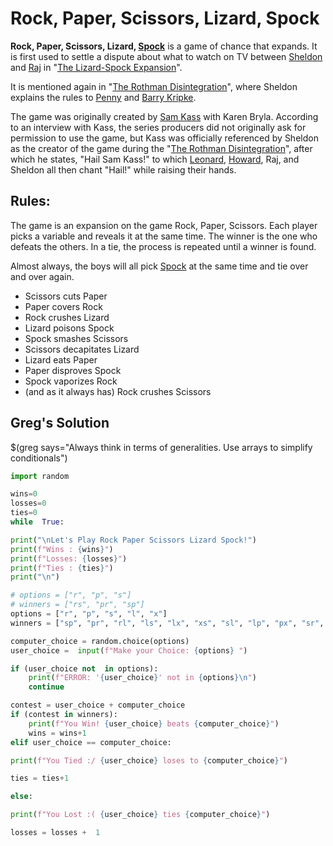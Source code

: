 # Rock, Paper, Scissors, Lizard, Spock

**Rock, Paper, Scissors, Lizard,  [Spock](https://bigbangtheory.fandom.com/wiki/Spock "Spock")** is a game of chance that expands. It is first used to settle a dispute about what to watch on TV between [Sheldon](https://bigbangtheory.fandom.com/wiki/Sheldon "Sheldon") and [Raj](https://bigbangtheory.fandom.com/wiki/Raj "Raj") in "[The Lizard-Spock Expansion](https://bigbangtheory.fandom.com/wiki/The_Lizard-Spock_Expansion "The Lizard-Spock Expansion")".

It is mentioned again in "[The Rothman Disintegration](https://bigbangtheory.fandom.com/wiki/The_Rothman_Disintegration "The Rothman Disintegration")", where Sheldon explains the rules to  [Penny](https://bigbangtheory.fandom.com/wiki/Penny "Penny")  and  [Barry Kripke](https://bigbangtheory.fandom.com/wiki/Barry_Kripke "Barry Kripke").

The game was originally created by  [Sam Kass](https://bigbangtheory.fandom.com/wiki/Sam_Kass "Sam Kass")  with Karen Bryla. According to an interview with Kass, the series producers did not originally ask for permission to use the game, but Kass was officially referenced by Sheldon as the creator of the game during the "[The Rothman Disintegration](https://bigbangtheory.fandom.com/wiki/The_Rothman_Disintegration "The Rothman Disintegration")", after which he states, "Hail Sam Kass!" to which  [Leonard](https://bigbangtheory.fandom.com/wiki/Leonard "Leonard"),  [Howard](https://bigbangtheory.fandom.com/wiki/Howard "Howard"), Raj, and Sheldon all then chant "Hail!" while raising their hands.

## Rules:

The game is an expansion on the game Rock, Paper, Scissors. Each player picks a variable and reveals it at the same time. The winner is the one who defeats the others. In a tie, the process is repeated until a winner is found.

Almost always, the boys will all pick  [Spock](https://bigbangtheory.fandom.com/wiki/Spock "Spock")  at the same time and tie over and over again.

* Scissors cuts Paper
* Paper covers Rock
* Rock crushes Lizard
* Lizard poisons Spock
* Spock smashes Scissors
* Scissors decapitates Lizard
* Lizard eats Paper
* Paper disproves Spock
* Spock vaporizes Rock
* (and as it always has) Rock crushes Scissors

## Greg's Solution

$(greg says="Always think in terms of generalities. Use arrays to simplify conditionals")

```python
import random

wins=0
losses=0
ties=0
while  True:

print("\nLet's Play Rock Paper Scissors Lizard Spock!")
print(f"Wins : {wins}")
print(f"Losses: {losses}")
print(f"Ties : {ties}")
print("\n")

# options = ["r", "p", "s"]
# winners = ["rs", "pr", "sp"]
options = ["r", "p", "s", "l", "x"]
winners = ["sp", "pr", "rl", "ls", "lx", "xs", "sl", "lp", "px", "sr", "rs"]

computer_choice = random.choice(options)
user_choice =  input(f"Make your Choice: {options} ")

if (user_choice not  in options):
	print(f"ERROR: '{user_choice}' not in {options}\n")
	continue

contest = user_choice + computer_choice
if (contest in winners):
	print(f"You Win! {user_choice} beats {computer_choice}")
	wins = wins+1
elif user_choice == computer_choice:

print(f"You Tied :/ {user_choice} loses to {computer_choice}")

ties = ties+1

else:

print(f"You Lost :( {user_choice} ties {computer_choice}")

losses = losses +  1
```
<!--stackedit_data:
eyJoaXN0b3J5IjpbLTE4NDUxODUyOTIsLTk2NDkyMjc4NywtMT
I0MDcyNjg1MV19
-->